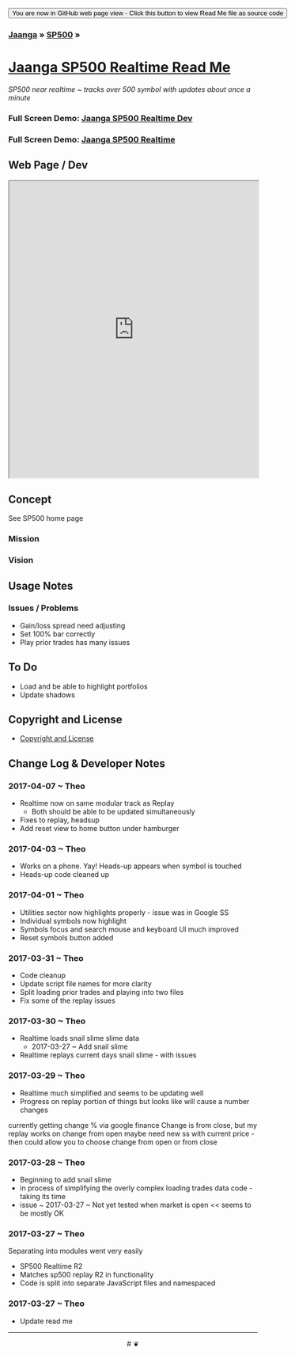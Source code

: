 
<span style=display:none; >[You are now in a GitHub source code view - click this button to view this read me file as a web page]( https://jaanga.github.io/sp500/sp500-realtime/ "View file as a web page." ) </span>
<div><input type=button value='You are now in GitHub web page view - Click this button to view Read Me file as source code' onclick=window.location.href='https://github.com/jaanga/sp500/tree/gh-pages/sp500-realtime'; /></div>

### [Jaanga]( https://jaanga.github.io/ ) &raquo; [SP500]( https://jaanga.github.io/sp500/index.html ) &raquo;

[Jaanga SP500 Realtime Read Me]( https://jaanga.github.io/sp500/index.html#sp500-realtime/README.md )
===
_SP500 near realtime ~ tracks over 500 symbol with updates about once a minute_


### Full Screen Demo: [Jaanga SP500 Realtime Dev]( https://jaanga.github.io/sp500/sp500-realtime/dev )

### Full Screen Demo: [Jaanga SP500 Realtime]( https://jaanga.github.io/sp500/sp500-realtime/ )


## Web Page / Dev

<iframe class=ifr src="https://jaanga.github.io/sp500/sp500-realtime/dev/index.html" width=100% height=600px class='overview' ></iframe>


## Concept

See SP500 home page

### Mission
<!-- a statement of a rationale, applicable now as well as in the future -->

### Vision
<!--  a descriptive picture of a desired future state -->

## Usage Notes


### Issues / Problems

* Gain/loss spread need adjusting
* Set 100% bar correctly
* Play prior trades has many issues

## To Do

* Load and be able to highlight portfolios
* Update shadows


## Copyright and License

* [Copyright and License]( https://jaanga.github.io/#https://jaanga.github.io/jaanga-copyright-and-mit-license.md )


## Change Log & Developer Notes


### 2017-04-07 ~ Theo

* Realtime now on same modular track as Replay
	* Both should be able to be updated simultaneously
* Fixes to replay, headsup
* Add reset view to home button under hamburger

### 2017-04-03 ~ Theo

* Works on a phone. Yay! Heads-up appears when symbol is touched
* Heads-up code cleaned up

### 2017-04-01 ~ Theo

* Utilities sector now highlights properly - issue was in Google SS
* Individual symbols now highlight
* Symbols focus and search mouse and keyboard UI much improved
* Reset symbols button added

### 2017-03-31 ~ Theo

* Code cleanup
* Update script file names for more clarity
* Split loading prior trades and playing into two files
* Fix some of the replay issues


### 2017-03-30 ~ Theo

* Realtime loads snail slime slime data
	* 2017-03-27 ~ Add snail slime
* Realtime replays current days snail slime - with issues


### 2017-03-29 ~ Theo

* Realtime much simplified and seems to be updating well
* Progress on replay portion of things but looks like will cause a number changes

currently getting change % via google finance
Change is from close, but my replay works on change from open
maybe need new ss with current price - then could allow you to choose change from open or from close



### 2017-03-28 ~ Theo


* Beginning to add snail slime
* in process of simplifying the overly complex loading trades data code - taking its time
* issue ~ 2017-03-27 ~ Not yet tested when market is open << seems to be mostly OK

### 2017-03-27 ~ Theo

Separating into modules went very easily

* SP500 Realtime R2
* Matches sp500 replay R2 in functionality
* Code is split into separate JavaScript files and namespaced

### 2017-03-27 ~ Theo

* Update read me


***

<center title="dingbat" >
# <a href=javascript:window.scrollTo(0,0); style=text-decoration:none; >❦</a>
</center>


